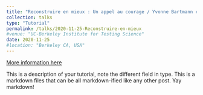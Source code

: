```yaml
---
title: "Reconstruire en mieux : Un appel au courage / Yvonne Bartmann et Salome Lienert."
collection: talks
type: "Tutorial"
permalink: /talks/2020-11-25-Reconstruire-en-mieux
#venue: "UC-Berkeley Institute for Testing Science"
date: 2020-11-25
#location: "Berkeley CA, USA"
---
```


[More information here](http://exampleurl.com)

This is a description of your tutorial, note the different field in type. This is a markdown files that can be all markdown-ified like any other post. Yay markdown!

